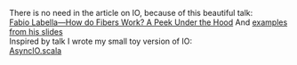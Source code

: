 There is no need in the article on IO, because of this beautiful talk:    
[Fabio Labella—How do Fibers Work? A Peek Under the Hood](https://www.youtube.com/watch?v=x5_MmZVLiSM)
And [examples from his slides](https://github.com/SystemFw/Scala-World-2019/blob/master/Examples.scala)        
Inspired by talk I wrote my small toy version of IO:  
[AsyncIO.scala](continuations_playground/src/main/scala/concurrency/AsyncIO.scala)